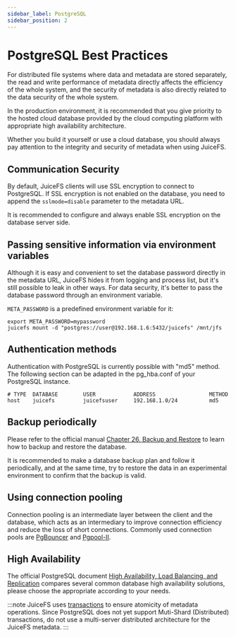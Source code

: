 ```yaml
---
sidebar_label: PostgreSQL
sidebar_position: 2
---
```

# PostgreSQL Best Practices

For distributed file systems where data and metadata are stored separately, the read and write performance of metadata directly affects the efficiency of the whole system, and the security of metadata is also directly related to the data security of the whole system.

In the production environment, it is recommended that you give priority to the hosted cloud database provided by the cloud computing platform with appropriate high availability architecture.

Whether you build it yourself or use a cloud database, you should always pay attention to the integrity and security of metadata when using JuiceFS.

## Communication Security

By default, JuiceFS clients will use SSL encryption to connect to PostgreSQL. If SSL encryption is not enabled on the database, you need to append the `sslmode=disable` parameter to the metadata URL.

It is recommended to configure and always enable SSL encryption on the database server side.

## Passing sensitive information via environment variables

Although it is easy and convenient to set the database password directly in the metadata URL, JuiceFS hides it from logging and process list, but it's still possible to leak in other ways. For data security, it's better to pass the database password through an environment variable.

`META_PASSWORD` is a predefined environment variable for it:

```shell
export META_PASSWORD=mypassword
juicefs mount -d "postgres://user@192.168.1.6:5432/juicefs" /mnt/jfs
```

## Authentication methods

Authentication with PostgreSQL is currently possible with "md5" method. The following section can be adapted in the pg_hba.conf of your PostgreSQL instance.

```
# TYPE  DATABASE        USER            ADDRESS                 METHOD
host    juicefs         juicefsuser     192.168.1.0/24          md5
```

## Backup periodically

Please refer to the official manual [Chapter 26. Backup and Restore](https://www.postgresql.org/docs/current/backup.html) to learn how to backup and restore the database.

It is recommended to make a database backup plan and follow it periodically, and at the same time, try to restore the data in an experimental environment to confirm that the backup is valid.

## Using connection pooling

Connection pooling is an intermediate layer between the client and the database, which acts as an intermediary to improve connection efficiency and reduce the loss of short connections. Commonly used connection pools are [PgBouncer](https://www.pgbouncer.org/) and [Pgpool-II](https://www.pgpool.net/).

## High Availability

The official PostgreSQL document [High Availability, Load Balancing, and Replication](https://www.postgresql.org/docs/current/different-replication-solutions.html) compares several common database high availability solutions, please choose the appropriate according to your needs.

:::note
JuiceFS uses [transactions](https://www.postgresql.org/docs/current/tutorial-transactions.html) to ensure atomicity of metadata operations. Since PostgreSQL does not yet support Muti-Shard (Distributed) transactions, do not use a multi-server distributed architecture for the JuiceFS metadata.
:::
